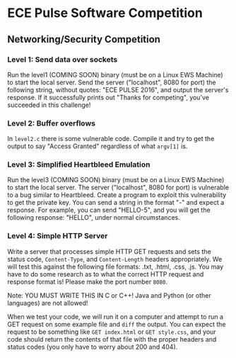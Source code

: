 # ECE Pulse Software Competition

## Networking/Security Competition

### Level 1: Send data over sockets

Run the level1 (COMING SOON) binary (must be on a Linux EWS Machine) to start the local server. Send the server ("localhost", 8080 for port) the following string, without quotes: "ECE PULSE 2016", and output the server's response. If it successfully prints out "Thanks for competing", you've succeeded in this challenge!

### Level 2: Buffer overflows

In `level2.c` there is some vulnerable code. Compile it and try to get the output to say "Access Granted" regardless of what `argv[1]` is.

### Level 3: Simplified Heartbleed Emulation

Run the level3 (COMING SOON) binary (must be on a Linux EWS Machine) to start the local server. The server ("localhost", 8080 for port) is vulnerable to a bug similar to Heartbleed. Create a program to exploit this vulnerability to get the private key. You can send a string in the format "<WORD>-<Length>" and expect a response. For example, you can send "HELLO-5", and you will get the following response: "HELLO", under normal circumstances. 

### Level 4: Simple HTTP Server

Write a server that processes simple HTTP GET requests and sets the status code, `Content-Type`, and `Content-Length` headers appropriately. We will test this against the following file formats: .txt, .html, .css, .js. You may have to do some research as to what the correct HTTP request and response format is! Please make the port number `8080`.

Note: YOU MUST WRITE THIS IN C or C++! Java and Python (or other languages) are not allowed!

When we test your code, we will run it on a computer and attempt to run a GET request on some example file and `diff` the output. You can expect the request to be something like `GET index.html` or `GET style.css`, and your code should return the contents of that file with the proper headers and status codes (you only have to worry about 200 and 404).

